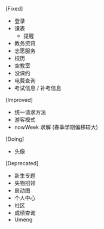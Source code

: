 [Fixed]

- 登录
- 课表
  - 提醒
-  教务资讯
- 志愿服务
- 校历
- 空教室
- 没课约
- 电费查询
- 考试信息 / 补考信息

[Improved]

- 统一请求方法
- 游客模式
- nowWeek 求解 (春季学期偏移较大)

[Doing]

- 头像

[Deprecated]

- 新生专题
- 失物招领
- 启动图
- 个人中心
- 社区
- 成绩查询
- Umeng
